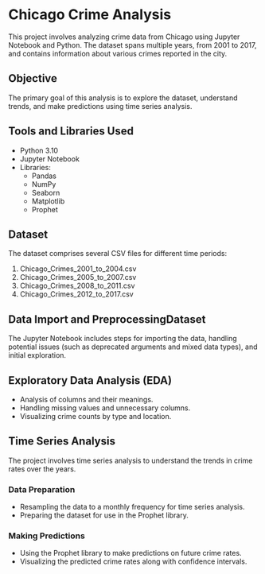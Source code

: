 # Chicago Crime Analysis
This project involves analyzing crime data from Chicago using Jupyter Notebook and Python. The dataset spans multiple years, from 2001 to 2017, and contains information about various crimes reported in the city.

## Objective
The primary goal of this analysis is to explore the dataset, understand trends, and make predictions using time series analysis.

## Tools and Libraries Used
- Python 3.10
- Jupyter Notebook
- Libraries:
  - Pandas
  - NumPy
  - Seaborn
  - Matplotlib
  - Prophet

## Dataset
The dataset comprises several CSV files for different time periods:

1. Chicago_Crimes_2001_to_2004.csv
2. Chicago_Crimes_2005_to_2007.csv
3. Chicago_Crimes_2008_to_2011.csv
4. Chicago_Crimes_2012_to_2017.csv

## Data Import and PreprocessingDataset
The Jupyter Notebook includes steps for importing the data, handling potential issues (such as deprecated arguments and mixed data types), and initial exploration.

## Exploratory Data Analysis (EDA)
- Analysis of columns and their meanings.
- Handling missing values and unnecessary columns.
- Visualizing crime counts by type and location.

## Time Series Analysis
The project involves time series analysis to understand the trends in crime rates over the years.
### Data Preparation
- Resampling the data to a monthly frequency for time series analysis.
- Preparing the dataset for use in the Prophet library.

### Making Predictions
- Using the Prophet library to make predictions on future crime rates.
- Visualizing the predicted crime rates along with confidence intervals.
